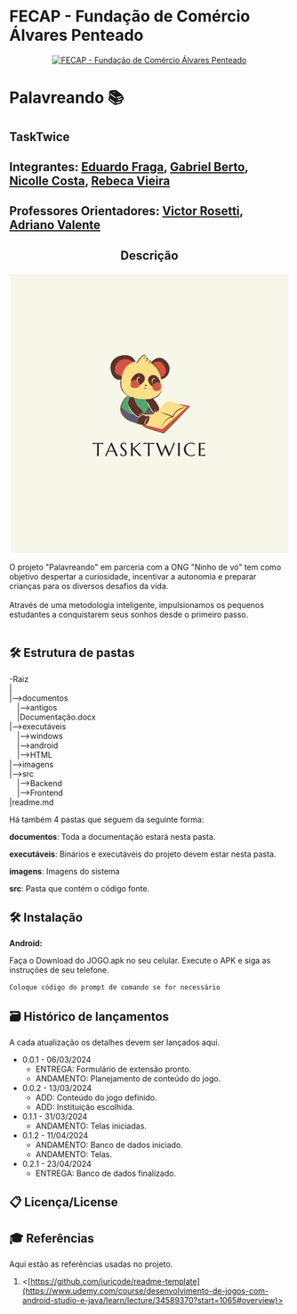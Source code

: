 # FECAP - Fundação de Comércio Álvares Penteado

<p align="center">
<a href= "https://www.fecap.br/"><img src="https://encrypted-tbn0.gstatic.com/images?q=tbn:ANd9GcRhZPrRa89Kma0ZZogxm0pi-tCn_TLKeHGVxywp-LXAFGR3B1DPouAJYHgKZGV0XTEf4AE&usqp=CAU" alt="FECAP - Fundação de Comércio Álvares Penteado" border="0"></a>
</p>

# Palavreando 📚

## TaskTwice

## Integrantes: <a href="https://www.linkedin.com/in/eduardo-fraga-santos/">Eduardo Fraga</a>, <a href="https://www.linkedin.com/in/gabriel-berto-167475141/">Gabriel Berto</a>, <a href="https://www.linkedin.com/in/nicolle-costa-a85100211/">Nicolle Costa</a>, <a href="https://www.linkedin.com/in/rebeca-da-silva-vieira-850a83242/">Rebeca Vieira</a>

## Professores Orientadores: <a href="https://www.linkedin.com/in/victorbarq/">Victor Rosetti</a>, <a href="https://www.linkedin.com/in/adriano-valente-534576135/">Adriano Valente</a>

## <p align="center" > Descrição

<p align="center">
<img src="img/TaskTwice.png" border="0">
</p>


O projeto "Palavreando" em parceria com a ONG "Ninho de vó" tem como objetivo despertar a curiosidade, incentivar a autonomia e preparar crianças para os diversos desafios da vida.
<br><br>
Através de uma metodologia inteligente, impulsionamos os pequenos estudantes a conquistarem seus sonhos desde o primeiro passo.
<br><br>

## 🛠 Estrutura de pastas

-Raiz<br>
|<br>
|-->documentos<br>
  &emsp;|-->antigos<br>
  &emsp;|Documentação.docx<br>
|-->executáveis<br>
  &emsp;|-->windows<br>
  &emsp;|-->android<br>
  &emsp;|-->HTML<br>
|-->imagens<br>
|-->src<br>
  &emsp;|-->Backend<br>
  &emsp;|-->Frontend<br>
|readme.md<br>


Há também 4 pastas que seguem da seguinte forma:

<b>documentos</b>: Toda a documentação estará nesta pasta.

<b>executáveis</b>: Binários e executáveis do projeto devem estar nesta pasta.

<b>imagens</b>: Imagens do sistema

<b>src</b>: Pasta que contém o código fonte.

## 🛠 Instalação

<b>Android:</b>

Faça o Download do JOGO.apk no seu celular.
Execute o APK e siga as instruções de seu telefone.

```sh
Coloque código do prompt de comando se for necessário
```

## 🗃 Histórico de lançamentos

A cada atualização os detalhes devem ser lançados aqui.

* 0.0.1 - 06/03/2024
    * ENTREGA: Formulário de extensão pronto.
    * ANDAMENTO: Planejamento de conteúdo do jogo.
* 0.0.2 - 13/03/2024
    * ADD: Conteúdo do jogo definido.
    * ADD: Instituição escolhida.
* 0.1.1 - 31/03/2024
    * ANDAMENTO: Telas iniciadas.
* 0.1.2 - 11/04/2024
    * ANDAMENTO: Banco de dados iniciado.
    * ANDAMENTO: Telas.
* 0.2.1 - 23/04/2024
    * ENTREGA: Banco de dados finalizado.

## 📋 Licença/License


## 🎓 Referências
Aqui estão as referências usadas no projeto.

1. <[https://github.com/iuricode/readme-template](https://www.udemy.com/course/desenvolvimento-de-jogos-com-android-studio-e-java/learn/lecture/34589370?start=1065#overview)>

